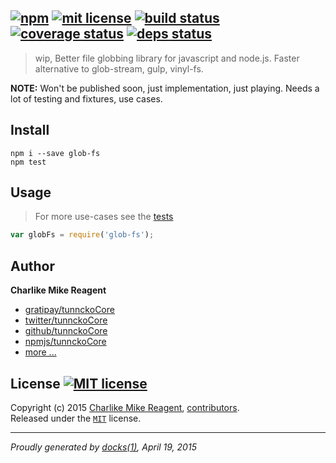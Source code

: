 ## [![npm][npmjs-img]][npmjs-url] [![mit license][license-img]][license-url] [![build status][travis-img]][travis-url] [![coverage status][coveralls-img]][coveralls-url] [![deps status][daviddm-img]][daviddm-url]

> wip, Better file globbing library for javascript and node.js. Faster alternative to glob-stream, gulp, vinyl-fs.

**NOTE:** Won't be published soon, just implementation, just playing.
Needs a lot of testing and fixtures, use cases.


## Install
```
npm i --save glob-fs
npm test
```


## Usage
> For more use-cases see the [tests](./test.js)

```js
var globFs = require('glob-fs');
```


## Author
**Charlike Mike Reagent**
+ [gratipay/tunnckoCore][author-gratipay]
+ [twitter/tunnckoCore][author-twitter]
+ [github/tunnckoCore][author-github]
+ [npmjs/tunnckoCore][author-npmjs]
+ [more ...][contrib-more]


## License [![MIT license][license-img]][license-url]
Copyright (c) 2015 [Charlike Mike Reagent][contrib-more], [contributors][contrib-graf].  
Released under the [`MIT`][license-url] license.


[npmjs-url]: http://npm.im/glob-fs
[npmjs-img]: https://img.shields.io/npm/v/glob-fs.svg?style=flat&label=glob-fs

[coveralls-url]: https://coveralls.io/r/tunnckoCore/glob-fs?branch=master
[coveralls-img]: https://img.shields.io/coveralls/tunnckoCore/glob-fs.svg?style=flat

[license-url]: https://github.com/tunnckoCore/glob-fs/blob/master/license.md
[license-img]: https://img.shields.io/badge/license-MIT-blue.svg?style=flat

[travis-url]: https://travis-ci.org/tunnckoCore/glob-fs
[travis-img]: https://img.shields.io/travis/tunnckoCore/glob-fs.svg?style=flat

[daviddm-url]: https://david-dm.org/tunnckoCore/glob-fs
[daviddm-img]: https://img.shields.io/david/tunnckoCore/glob-fs.svg?style=flat

[author-gratipay]: https://gratipay.com/tunnckoCore
[author-twitter]: https://twitter.com/tunnckoCore
[author-github]: https://github.com/tunnckoCore
[author-npmjs]: https://npmjs.org/~tunnckocore

[contrib-more]: http://j.mp/1stW47C
[contrib-graf]: https://github.com/tunnckoCore/glob-fs/graphs/contributors

***

_Proudly generated by [docks(1)](https://github.com/tunnckoCore), April 19, 2015_